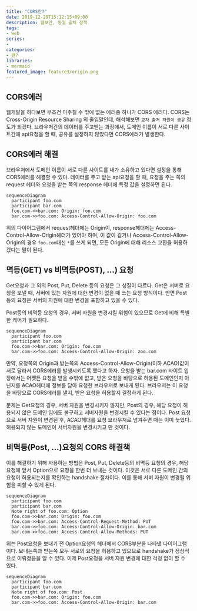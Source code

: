 ```yaml
---
title: "CORS란?"
date: 2019-12-29T15:12:15+09:00
description: 웹보안, 동일 출처 정책
tags:
- web
series:
- 
categories:
- 란?
libraries:
- mermaid
featured_image: feature3/origin.png
---
```


## CORS에러

웹개발을 하다보면 무조건 마주칠 수 밖에 없는 에러중 하나가 CORS 에러다. CORS는 Cross-Origin Resource Sharing 의 줄임말인데, 해석해보면 `교차 출처 자원이 공유` 정도가 되겠다. 브라우저간의 데이터를 주고받는 과정에서, 도메인 이름이 서로 다른 사이트간에 api요청을 할 때, 공유를 설정하지 않았다면 CORS에러가 발생한다.

## CORS에러 해결

브라우저에서 도메인 이름이 서로 다른 사이트를 내가 소유하고 있다면 설정을 통해 CORS에러를 해결할 수 있다. 데이터를 주고 받는 api요청을 할 때, 요청을 주는 쪽의 request 헤더와 요청을 받는 쪽의 response 헤더에 특정 값을 설정하면 된다.

```mermaid
sequenceDiagram
  participant foo.com
  participant bar.com
  foo.com->>bar.com: Origin: foo.com
  bar.com->>foo.com: Access-Control-Allow-Origin: foo.com
```

위의 다이어그램에서 request헤더에는 Origin이, response헤더에는 Access-Control-Allow-Origin헤더가 있어야 하며, 이 값이 같거나 Access-Control-Allow-Origin의 경우 `foo.com`대신 `*`를 쓰게 되면, 모든 Origin에 대해 리소스 교환을 허용하겠다는 말이 된다.

## 멱등(GET) vs 비멱등(POST), ...) 요청

Get요청과 그 외의 Post, Put, Delete 등의 요청은 그 성질이 다르다. Get은 서버로 요청을 보낼 때, 서버에 있는 자원에 대한 변경이 없을 때 쓰는 요청 방식이다. 반면 Post등의 요청은 서버의 자원에 대한 변경을 포함하고 있을 수 있다.

Post등의 비멱등 요청의 경우, 서버 자원을 변경시킬 위험이 있으므로 Get에 비해 특별한 케어가 필요하다.

```mermaid
sequenceDiagram
  participant foo.com
  participant bar.com
  foo.com->>bar.com: Origin: foo.com
  bar.com->>foo.com: Access-Control-Allow-Origin: zoo.com
```

만약, 요청쪽의 Origin과 받는쪽의 Access-Control-Allow-Origin(이하 ACAO)값이 서로 달라서 CORS에러를 발생시키도록 했다고 하자. 요청을 받는 bar.com 사이트 입장에서는 어쨋든 요청을 받을 수밖에 없고, 받은 요청을 바탕으로 허용된 도메인인지 아닌지를 ACAO헤더에 정보를 담아 요청한 브라우저로 보내게 된다. 브라우저는 이 요청을 바탕으로 CORS에러를 낼지, 받은 요청을 허용할지 결정하게 된다.

문제는 Get요청의 경우, 서버 자원을 변경시키지 않지만, Post의 경우, 해당 요청이 허용되지 않은 도메인 임에도 불구하고 서버자원을 변경시킬 수 있다는 점이다. Post 요청으로 서버 자원이 변경된 후, ACAO헤더를 요청 브라우저로 넘겨주면 때는 이미 늦었다. 허용되지 않는 도메인이 서버자원을 변경시키고 만 것이다.

## 비멱등(Post, ...)요청의 CORS 해결책

이를 해결하기 위해 사용하는 방법은 Post, Put, Delete등의 비멱등 요청의 경우, 해당 요청에 앞서 Option으로 요청을 한번 더 보내는 것이다. 이것은 서로 다른 도메인 간의 요청이 허용되는지를 확인하는 handshake 절차이다. 이를 통해 서버 자원이 변경될 위험을 피할 수 있게 된다.

```mermaid
sequenceDiagram
  participant foo.com
  participant bar.com
  Note right of foo.com: Option
  foo.com->>bar.com: Origin: foo.com
  foo.com->>bar.com: Access-Control-Request-Method: PUT
  bar.com->>foo.com: Access-Control-Allow-Origin: bar.com
  bar.com->>foo.com: Access-Control-Allow-Methods: PUT
```

위는 Post요청을 보내기 전 Option요청의 헤더에서 CORS부분을 나타낸 다이어그램이다. 보내는쪽과 받는쪽 모두 서로의 요청을 허용하고 있으므로 handshake가 정상적으로 이뤄졌음을 알 수 있다. 이제 Post요청을 서버 자원 변경에 대한 걱정 없이 할 수 있다.

```mermaid
sequenceDiagram
  participant foo.com
  participant bar.com
  Note right of foo.com: Post
  foo.com->>bar.com: Origin: foo.com
  bar.com->>foo.com: Access-Control-Allow-Origin: bar.com
```